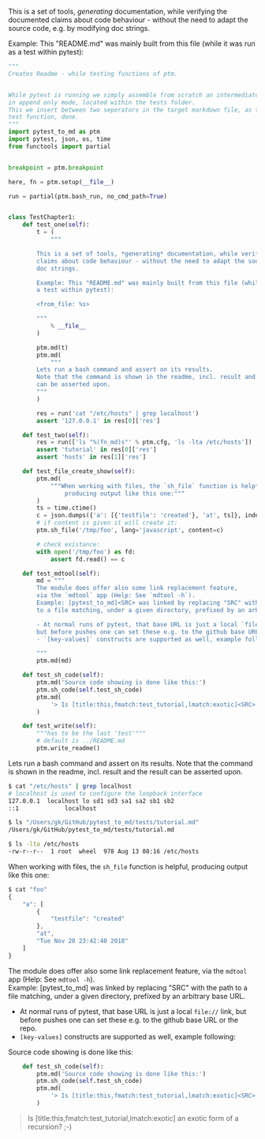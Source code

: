 


This is a set of tools, *generating* documentation, while verifying the documented
claims about code behaviour - without the need to adapt the source code, e.g. by modifying
doc strings.

Example: This "README.md" was mainly built from this file (while it was run as
a test within pytest):

```python
"""
Creates Readme - while testing functions of ptm.


While pytest is running we simply assemble from scratch an intermediate .md file
in append only mode, located within the tests folder.
This we insert between two seperators in the target markdown file, as the last
test function, done.
"""
import pytest_to_md as ptm
import pytest, json, os, time
from functools import partial


breakpoint = ptm.breakpoint

here, fn = ptm.setup(__file__)

run = partial(ptm.bash_run, no_cmd_path=True)


class TestChapter1:
    def test_one(self):
        t = (
            """

        This is a set of tools, *generating* documentation, while verifying the documented
        claims about code behaviour - without the need to adapt the source code, e.g. by modifying
        doc strings.

        Example: This "README.md" was mainly built from this file (while it was run as
        a test within pytest):

        <from_file: %s>

        """
            % __file__
        )

        ptm.md(t)
        ptm.md(
            """
        Lets run a bash command and assert on its results.
        Note that the command is shown in the readme, incl. result and the result
        can be asserted upon.
        """
        )

        res = run('cat "/etc/hosts" | grep localhost')
        assert '127.0.0.1' in res[0]['res']

    def test_two(self):
        res = run(['ls "%(fn_md)s"' % ptm.cfg, 'ls -lta /etc/hosts'])
        assert 'tutorial' in res[0]['res']
        assert 'hosts' in res[1]['res']

    def test_file_create_show(self):
        ptm.md(
            """When working with files, the `sh_file` function is helpful,
                producing output like this one:"""
        )
        ts = time.ctime()
        c = json.dumps({'a': [{'testfile': 'created'}, 'at', ts]}, indent=4)
        # if content is given it will create it:
        ptm.sh_file('/tmp/foo', lang='javascript', content=c)

        # check existance:
        with open('/tmp/foo') as fd:
            assert fd.read() == c

    def test_mdtool(self):
        md = """
        The module does offer also some link replacement feature,
        via the `mdtool` app (Help: See `mdtool -h`).  
        Example: [pytest_to_md]<SRC> was linked by replacing "SRC" with the path
        to a file matching, under a given directory, prefixed by an arbitrary base URL.

        - At normal runs of pytest, that base URL is just a local `file://` link,
        but before pushes one can set these e.g. to the github base URL or the repo.
        - `[key-values]` constructs are supported as well, example following:

        """
        ptm.md(md)

    def test_sh_code(self):
        ptm.md('Source code showing is done like this:')
        ptm.sh_code(self.test_sh_code)
        ptm.md(
            '> Is [title:this,fmatch:test_tutorial,lmatch:exotic]<SRC> an exotic form of a recursion? ;-)  '
        )

    def test_write(self):
        """has to be the last 'test'"""
        # default is ../README.md
        ptm.write_readme()
```


Lets run a bash command and assert on its results.
Note that the command is shown in the readme, incl. result and the result
can be asserted upon.
```bash
$ cat "/etc/hosts" | grep localhost
# localhost is used to configure the loopback interface
127.0.0.1  localhost lo sd1 sd3 sa1 sa2 sb1 sb2
::1             localhost
```
```bash
$ ls "/Users/gk/GitHub/pytest_to_md/tests/tutorial.md"
/Users/gk/GitHub/pytest_to_md/tests/tutorial.md

$ ls -lta /etc/hosts
-rw-r--r--  1 root  wheel  978 Aug 13 08:16 /etc/hosts
```
When working with files, the `sh_file` function is helpful,
                producing output like this one:
```javascript
$ cat "foo"
{
    "a": [
        {
            "testfile": "created"
        },
        "at",
        "Tue Nov 20 23:42:40 2018"
    ]
}
```

The module does offer also some link replacement feature,
via the `mdtool` app (Help: See `mdtool -h`).  
Example: [pytest_to_md]<SRC> was linked by replacing "SRC" with the path
to a file matching, under a given directory, prefixed by an arbitrary base URL.

- At normal runs of pytest, that base URL is just a local `file://` link,
but before pushes one can set these e.g. to the github base URL or the repo.
- `[key-values]` constructs are supported as well, example following:

Source code showing is done like this:
```python
    def test_sh_code(self):
        ptm.md('Source code showing is done like this:')
        ptm.sh_code(self.test_sh_code)
        ptm.md(
            '> Is [title:this,fmatch:test_tutorial,lmatch:exotic]<SRC> an exotic form of a recursion? ;-)  '
        )

```
> Is [title:this,fmatch:test_tutorial,lmatch:exotic]<SRC> an exotic form of a recursion? ;-)  